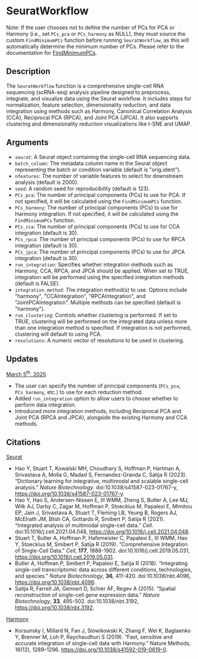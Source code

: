 # SeuratWorkflow
Note: If the user chooses not to define the number of PCs for PCA or Harmony (i.e., set `PCs_pca` or `PCs_harmony` as NULL), they must source the custom `FindMinimumPCs` function before running `SeuratWorkflow`, as this will automatically determine the minimum number of PCs. Please refer to the documentation for [FindMinimumPCs](https://github.com/vickinformatics/FindMinimumPCs).

## Description
The `SeuratWorkflow` function is a comprehensive single-cell RNA sequencing (scRNA-seq) analysis pipeline designed to preprocess, integrate, and visualize data using the Seurat workflow. It includes steps for normalization, feature selection, dimensionality reduction, and data integration using methods such as Harmony, Canonical Correlation Analysis (CCA), Reciprocal PCA (RPCA), and Joint PCA (JPCA). It also supports clustering and dimensionality reduction visualizations like t-SNE and UMAP.

## Arguments
- `seurat`: A Seurat object containing the single-cell RNA sequencing data.
- `batch_column`: The metadata column name in the Seurat object representing the batch or condition variable (default is "orig.ident").
- `nfeatures`: The number of variable features to select for downstream analysis (default is 2000).
- `seed`: A random seed for reproducibility (default is 123).
- `PCs_pca`: The number of principal components (PCs) to use for PCA. If not specified, it will be calculated using the `FindMinimumPCs` function.
- `PCs_harmony`: The number of principal components (PCs) to use for Harmony integration. If not specified, it will be calculated using the `FindMinimumPCs` function.
- `PCs_cca`: The number of principal components (PCs) to use for CCA integration (default is 30).
- `PCs_rpca`: The number of principal components (PCs) to use for RPCA integration (default is 30).
- `PCs_jpca`: The number of principal components (PCs) to use for JPCA integration (default is 30).
- `run_integration`: Specifies whether integration methods such as Harmony, CCA, RPCA, and JPCA should be applied. When set to TRUE, integration will be performed using the specified integration methods (default is FALSE).
- `integration_method`: The integration method(s) to use. Options include "harmony", "CCAIntegration", "RPCAIntegration", and "JointPCAIntegration". Multiple methods can be specified (default is "harmony").
- `run_clustering`: Controls whether clustering is performed. If set to TRUE, clustering will be performed on the integrated data unless more than one integration method is specified. If integration is not performed, clustering will default to using PCA.
- `resolutions`: A numeric vector of resolutions to be used in clustering.

## Updates
<ins>March 5<sup>th</sup>, 2025</ins>
- The user can specify the number of principal components (`PCs_pca`, `PCs_harmony`, etc.) to use for each reduction method.
- Added `run_integration` option to allow users to choose whether to perform data integration.
- Introduced more integration methods, including Reciprocal PCA and Joint PCA (RPCA and JPCA), alongside the existing Harmony and CCA methods.

## Citations
<ins>Seurat</ins>
- Hao Y, Stuart T, Kowalski MH, Choudhary S, Hoffman P, Hartman A, Srivastava A, Molla G, Madad S, Fernandez-Granda C, Satija R (2023). “Dictionary learning for integrative, multimodal and scalable single-cell analysis.” _Nature Biotechnology_. doi:10.1038/s41587-023-01767-y, https://doi.org/10.1038/s41587-023-01767-y.
- Hao Y, Hao S, Andersen-Nissen E, III WMM, Zheng S, Butler A, Lee MJ, Wilk AJ, Darby C, Zagar M, Hoffman P, Stoeckius M, Papalexi E, Mimitou EP, Jain J, Srivastava A, Stuart T, Fleming LB, Yeung B, Rogers AJ, McElrath JM, Blish CA, Gottardo R, Smibert P, Satija R (2021). “Integrated analysis of multimodal single-cell data.” _Cell_. doi:10.1016/j.cell.2021.04.048, https://doi.org/10.1016/j.cell.2021.04.048.
- Stuart T, Butler A, Hoffman P, Hafemeister C, Papalexi E, III WMM, Hao Y, Stoeckius M, Smibert P, Satija R (2019). “Comprehensive Integration of Single-Cell Data.” _Cell_, **177**, 1888-1902. doi:10.1016/j.cell.2019.05.031, https://doi.org/10.1016/j.cell.2019.05.031.
- Butler A, Hoffman P, Smibert P, Papalexi E, Satija R (2018). “Integrating single-cell transcriptomic data across different conditions, technologies, and species.” _Nature Biotechnology_, **36**, 411-420. doi:10.1038/nbt.4096, https://doi.org/10.1038/nbt.4096.
- Satija R, Farrell JA, Gennert D, Schier AF, Regev A (2015). “Spatial reconstruction of single-cell gene expression data.” _Nature Biotechnology_, **33**, 495-502. doi:10.1038/nbt.3192, https://doi.org/10.1038/nbt.3192.

<ins>Harmony</ins>
- Korsunsky I, Millard N, Fan J, Slowikowski K, Zhang F, Wei K, Baglaenko Y, Brenner M, Loh P, Raychaudhuri S (2019). “Fast, sensitive and accurate integration of single-cell data with Harmony.” Nature Methods, 16(12), 1289–1296. https://doi.org/10.1038/s41592-019-0619-0.
